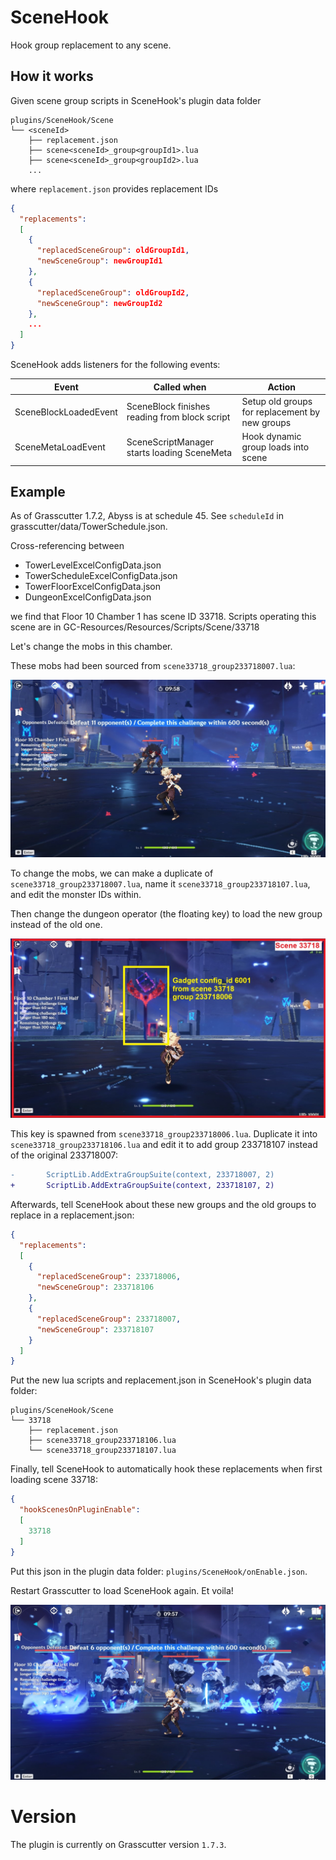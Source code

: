 # SceneHook
Hook group replacement to any scene.

## How it works
Given scene group scripts in SceneHook's plugin data folder

```
plugins/SceneHook/Scene
└── <sceneId>
    ├── replacement.json
    ├── scene<sceneId>_group<groupId1>.lua
    ├── scene<sceneId>_group<groupId2>.lua
    ...
```

where `replacement.json` provides replacement IDs

```json
{
  "replacements":
  [
    {
      "replacedSceneGroup": oldGroupId1,
      "newSceneGroup": newGroupId1
    },
    {
      "replacedSceneGroup": oldGroupId2,
      "newSceneGroup": newGroupId2
    },
    ...
  ]
}
```

SceneHook adds listeners for the following events:

| Event | Called when | Action |
|-|-|-|
| SceneBlockLoadedEvent | SceneBlock finishes reading from block script | Setup old groups for replacement by new groups |
| SceneMetaLoadEvent | SceneScriptManager starts loading SceneMeta | Hook dynamic group loads into scene |

## Example
As of Grasscutter 1.7.2, Abyss is at schedule 45. See `scheduleId` in grasscutter/data/TowerSchedule.json.

Cross-referencing between
* TowerLevelExcelConfigData.json
* TowerScheduleExcelConfigData.json
* TowerFloorExcelConfigData.json
* DungeonExcelConfigData.json

we find that Floor 10 Chamber 1 has scene ID 33718. Scripts operating this scene are in GC-Resources/Resources/Scripts/Scene/33718

Let's change the mobs in this chamber.

These mobs had been sourced from `scene33718_group233718007.lua`:

![img](docs/example_original_mobs.jpg)

To change the mobs, we can make a duplicate of `scene33718_group233718007.lua`, name it `scene33718_group233718107.lua`, and edit the monster IDs within.

Then change the dungeon operator (the floating key) to load the new group instead of the old one.

![img](docs/example_key.jpg)

This key is spawned from `scene33718_group233718006.lua`. Duplicate it into `scene33718_group233718106.lua` and edit it to add group 233718107 instead of the original 233718007:

```diff
-	    ScriptLib.AddExtraGroupSuite(context, 233718007, 2)
+	    ScriptLib.AddExtraGroupSuite(context, 233718107, 2)
```

Afterwards, tell SceneHook about these new groups and the old groups to replace in a replacement.json:

```json
{
  "replacements":
  [
    {
      "replacedSceneGroup": 233718006,
      "newSceneGroup": 233718106
    },
    {
      "replacedSceneGroup": 233718007,
      "newSceneGroup": 233718107
    }
  ]
}
```

Put the new lua scripts and replacement.json in SceneHook's plugin data folder:

```
plugins/SceneHook/Scene
└── 33718
    ├── replacement.json
    ├── scene33718_group233718106.lua
    └── scene33718_group233718107.lua
```

Finally, tell SceneHook to automatically hook these replacements when first loading scene 33718:

```json
{
  "hookScenesOnPluginEnable":
  [
    33718
  ]
}
```

Put this json in the plugin data folder: `plugins/SceneHook/onEnable.json`.

Restart Grasscutter to load SceneHook again. Et voila!

![img](docs/example_modded_mobs.jpg)

# Version
The plugin is currently on Grasscutter version `1.7.3`.